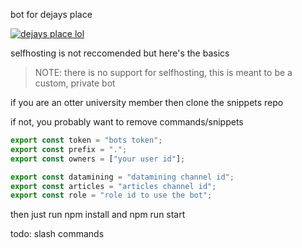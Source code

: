 bot for dejays place

[![dejays place lol](https://inv.wtf/widget/dejay)](https://inv.wtf/dejay)

selfhosting is not reccomended but here's the basics

> NOTE: there is no support for selfhosting, this is meant to be a custom, private bot

if you are an otter university member then clone the snippets repo

if not, you probably want to remove commands/snippets

```ts
export const token = "bots token";
export const prefix = ".";
export const owners = ["your user id"];

export const datamining = "datamining channel id";
export const articles = "articles channel id";
export const role = "role id to use the bot";
```

then just run npm install and npm run start

todo: slash commands
